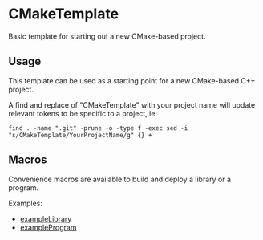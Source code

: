 # CMakeTemplate

Basic template for starting out a new CMake-based project.

## Usage

This template can be used as a starting point for a new CMake-based C++ project.

A find and replace of "CMakeTemplate" with your project name will update relevant tokens to be specific to a project, ie:
```
find . -name ".git" -prune -o -type f -exec sed -i "s/CMakeTemplate/YourProjectName/g" {} +
```

## Macros

Convenience macros are available to build and deploy a library or a program.

Examples:
- [exampleLibrary](exampleProgram/CMakeLists.txt)
- [exampleProgram](exampleProgram/CMakeLists.txt)
